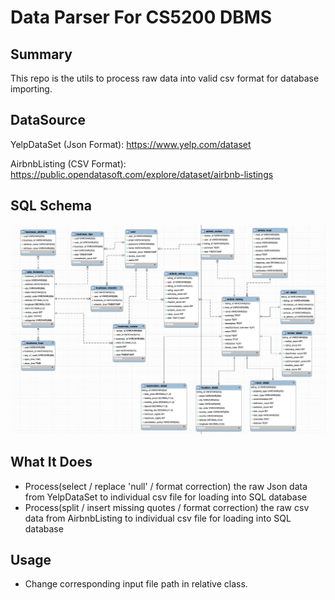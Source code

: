 # Data Parser For CS5200 DBMS

## Summary

This repo is the utils to process raw data into valid csv format for database 
importing.

## DataSource

YelpDataSet (Json Format): https://www.yelp.com/dataset

AirbnbListing (CSV Format): https://public.opendatasoft.com/explore/dataset/airbnb-listings

## SQL Schema

![SQL_Schema](./readme_images/SQL_Schema.png)

## What It Does

- Process(select / replace 'null' / format correction) the raw Json data from 
YelpDataSet to individual csv file for loading into SQL database
- Process(split / insert missing quotes / format correction) the raw csv data from 
  AirbnbListing to individual csv file for loading into SQL database
  
## Usage

- Change corresponding input file path in relative class.

